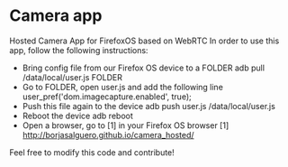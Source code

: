 # Camera app
Hosted Camera App for FirefoxOS based on WebRTC
In order to use this app, follow the following instructions:

- Bring config file from our Firefox OS device to a FOLDER
adb pull /data/local/user.js FOLDER
- Go to FOLDER, open user.js and add the following line
user_pref('dom.imagecapture.enabled', true);
- Push this file again to the device
adb push user.js /data/local/user.js
- Reboot the device
adb reboot
- Open a browser, go to [1] in your Firefox OS browser
[1] http://borjasalguero.github.io/camera_hosted/

Feel free to modify this code and contribute!
